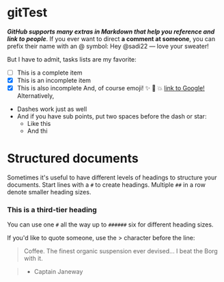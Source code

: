 # gitTest
***GitHub supports many extras in Markdown that help you reference and link to people***. If you ever want to direct **a comment at someone**, you can prefix their name with an @ symbol: Hey @sadi22 — love your sweater!

But I have to admit, tasks lists are my favorite:

- [ ] This is a complete item
- [x] This is an incomplete item
- [x] This is also incomplete 
And, of course emoji! :sparkles: :camel: :boom:
[link to Google!](http://google.com)
Alternatively,

- Dashes work just as well
- And if you have sub points, put two spaces before the dash or star:
  - Like this
  - And thi

# Structured documents

Sometimes it's useful to have different levels of headings to structure your documents. Start lines with a `#` to create headings. Multiple `##` in a row denote smaller heading sizes.

### This is a third-tier heading

You can use  one `#` all the way up to `######` six for different heading sizes.

If you'd like to quote someone, use the > character before the line:

> Coffee. The finest organic suspension ever devised... 
I beat the Borg with it.

> - Captain Janeway
